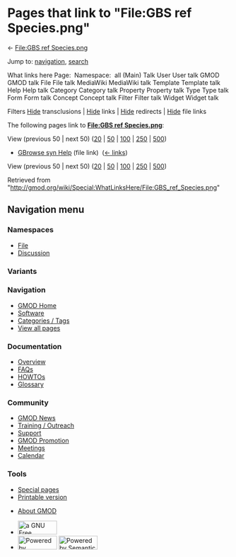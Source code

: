 <div id="mw-page-base" class="noprint">

</div>

<div id="mw-head-base" class="noprint">

</div>

<div id="content" class="mw-body" role="main">

<span id="top"></span>

<div id="mw-js-message" style="display:none;">

</div>



# <span dir="auto">Pages that link to "File:GBS ref Species.png"</span>

<div id="bodyContent">

<div id="contentSub">

← [File:GBS ref
Species.png](/wiki/File:GBS_ref_Species.png "File:GBS ref Species.png")

</div>

<div id="jump-to-nav" class="mw-jump">

Jump to: [navigation](#mw-navigation), [search](#p-search)

</div>

<div id="mw-content-text">

What links here Page:  Namespace:  all (Main) Talk User User talk GMOD
GMOD talk File File talk MediaWiki MediaWiki talk Template Template talk
Help Help talk Category Category talk Property Property talk Type Type
talk Form Form talk Concept Concept talk Filter Filter talk Widget
Widget talk

Filters
[Hide](/mediawiki/index.php?title=Special:WhatLinksHere/File:GBS_ref_Species.png&hidetrans=1 "Special:WhatLinksHere/File:GBS ref Species.png")
transclusions \|
[Hide](/mediawiki/index.php?title=Special:WhatLinksHere/File:GBS_ref_Species.png&hidelinks=1 "Special:WhatLinksHere/File:GBS ref Species.png")
links \|
[Hide](/mediawiki/index.php?title=Special:WhatLinksHere/File:GBS_ref_Species.png&hideredirs=1 "Special:WhatLinksHere/File:GBS ref Species.png")
redirects \|
[Hide](/mediawiki/index.php?title=Special:WhatLinksHere/File:GBS_ref_Species.png&hideimages=1 "Special:WhatLinksHere/File:GBS ref Species.png")
file links

The following pages link to **[File:GBS ref
Species.png](/wiki/File:GBS_ref_Species.png "File:GBS ref Species.png")**:

View (previous 50 \| next 50)
([20](/mediawiki/index.php?title=Special:WhatLinksHere/File:GBS_ref_Species.png&limit=20 "Special:WhatLinksHere/File:GBS ref Species.png")
\|
[50](/mediawiki/index.php?title=Special:WhatLinksHere/File:GBS_ref_Species.png&limit=50 "Special:WhatLinksHere/File:GBS ref Species.png")
\|
[100](/mediawiki/index.php?title=Special:WhatLinksHere/File:GBS_ref_Species.png&limit=100 "Special:WhatLinksHere/File:GBS ref Species.png")
\|
[250](/mediawiki/index.php?title=Special:WhatLinksHere/File:GBS_ref_Species.png&limit=250 "Special:WhatLinksHere/File:GBS ref Species.png")
\|
[500](/mediawiki/index.php?title=Special:WhatLinksHere/File:GBS_ref_Species.png&limit=500 "Special:WhatLinksHere/File:GBS ref Species.png"))

- [GBrowse syn Help](/wiki/GBrowse_syn_Help "GBrowse syn Help") (file
  link) ‎ <span class="mw-whatlinkshere-tools">([←
  links](/mediawiki/index.php?title=Special:WhatLinksHere&target=GBrowse+syn+Help "Special:WhatLinksHere"))</span>

View (previous 50 \| next 50)
([20](/mediawiki/index.php?title=Special:WhatLinksHere/File:GBS_ref_Species.png&limit=20 "Special:WhatLinksHere/File:GBS ref Species.png")
\|
[50](/mediawiki/index.php?title=Special:WhatLinksHere/File:GBS_ref_Species.png&limit=50 "Special:WhatLinksHere/File:GBS ref Species.png")
\|
[100](/mediawiki/index.php?title=Special:WhatLinksHere/File:GBS_ref_Species.png&limit=100 "Special:WhatLinksHere/File:GBS ref Species.png")
\|
[250](/mediawiki/index.php?title=Special:WhatLinksHere/File:GBS_ref_Species.png&limit=250 "Special:WhatLinksHere/File:GBS ref Species.png")
\|
[500](/mediawiki/index.php?title=Special:WhatLinksHere/File:GBS_ref_Species.png&limit=500 "Special:WhatLinksHere/File:GBS ref Species.png"))

</div>

<div class="printfooter">

Retrieved from
"<http://gmod.org/wiki/Special:WhatLinksHere/File:GBS_ref_Species.png>"

</div>

<div id="catlinks" class="catlinks catlinks-allhidden">

</div>

<div class="visualClear">

</div>

</div>

</div>

<div id="mw-navigation">

## Navigation menu

<div id="mw-head">



<div id="left-navigation">

<div id="p-namespaces" class="vectorTabs" role="navigation"
aria-labelledby="p-namespaces-label">

### Namespaces

- <span id="ca-nstab-image"><a href="/wiki/File:GBS_ref_Species.png" accesskey="c"
  title="View the file page [c]">File</a></span>
- <span id="ca-talk"><a
  href="/mediawiki/index.php?title=File_talk:GBS_ref_Species.png&amp;action=edit&amp;redlink=1"
  accesskey="t"
  title="Discussion about the content page [t]">Discussion</a></span>

</div>

<div id="p-variants" class="vectorMenu emptyPortlet" role="navigation"
aria-labelledby="p-variants-label">

### 

### Variants[](#)

<div class="menu">

</div>

</div>

</div>

<div id="right-navigation">





</div>



</div>

</div>

</div>

<div id="mw-panel">

<div id="p-logo" role="banner">

<a href="/wiki/Main_Page"
style="background-image: url(http://gmod.org/images/GMOD-cogs.png);"
title="Visit the main page"></a>

</div>

<div id="p-Navigation" class="portal" role="navigation"
aria-labelledby="p-Navigation-label">

### Navigation

<div class="body">

- <span id="n-GMOD-Home">[GMOD Home](/wiki/Main_Page)</span>
- <span id="n-Software">[Software](/wiki/GMOD_Components)</span>
- <span id="n-Categories-.2F-Tags">[Categories /
  Tags](/wiki/Categories)</span>
- <span id="n-View-all-pages">[View all
  pages](/wiki/Special:AllPages)</span>

</div>

</div>

<div id="p-Documentation" class="portal" role="navigation"
aria-labelledby="p-Documentation-label">

### Documentation

<div class="body">

- <span id="n-Overview">[Overview](/wiki/Overview)</span>
- <span id="n-FAQs">[FAQs](/wiki/Category:FAQ)</span>
- <span id="n-HOWTOs">[HOWTOs](/wiki/Category:HOWTO)</span>
- <span id="n-Glossary">[Glossary](/wiki/Glossary)</span>

</div>

</div>

<div id="p-Community" class="portal" role="navigation"
aria-labelledby="p-Community-label">

### Community

<div class="body">

- <span id="n-GMOD-News">[GMOD News](/wiki/GMOD_News)</span>
- <span id="n-Training-.2F-Outreach">[Training /
  Outreach](/wiki/Training_and_Outreach)</span>
- <span id="n-Support">[Support](/wiki/Support)</span>
- <span id="n-GMOD-Promotion">[GMOD
  Promotion](/wiki/GMOD_Promotion)</span>
- <span id="n-Meetings">[Meetings](/wiki/Meetings)</span>
- <span id="n-Calendar">[Calendar](/wiki/Calendar)</span>

</div>

</div>

<div id="p-tb" class="portal" role="navigation"
aria-labelledby="p-tb-label">

### Tools

<div class="body">

- <span id="t-specialpages"><a href="/wiki/Special:SpecialPages" accesskey="q"
  title="A list of all special pages [q]">Special pages</a></span>
- <span id="t-print"><a
  href="/mediawiki/index.php?title=Special:WhatLinksHere/File:GBS_ref_Species.png&amp;printable=yes"
  rel="alternate" accesskey="p"
  title="Printable version of this page [p]">Printable version</a></span>

</div>

</div>

</div>

</div>

<div id="footer" role="contentinfo">

- <span id="footer-places-about">[About
  GMOD](/wiki/GMOD:About "GMOD:About")</span>

<!-- -->

- <span id="footer-copyrightico">[<img src="http://www.gnu.org/graphics/gfdl-logo-small.png" width="88"
  height="31" alt="a GNU Free Documentation License" />](http://www.gnu.org/licenses/fdl-1.3.html)</span>
- <span id="footer-poweredbyico">[<img src="/mediawiki/skins/common/images/poweredby_mediawiki_88x31.png"
  width="88" height="31" alt="Powered by MediaWiki" />](//www.mediawiki.org/)
  [<img
  src="/mediawiki/extensions/SemanticMediaWiki/includes/../resources/images/smw_button.png"
  width="88" height="31" alt="Powered by Semantic MediaWiki" />](https://www.semantic-mediawiki.org/wiki/Semantic_MediaWiki)</span>

<div style="clear:both">

</div>

</div>
